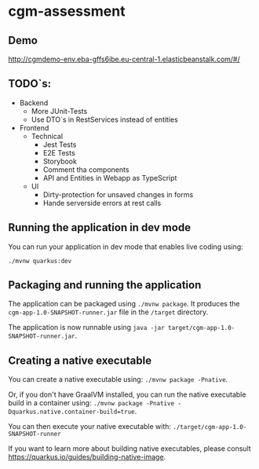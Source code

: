 # cgm-assessment

## Demo
http://cgmdemo-env.eba-gffs6ibe.eu-central-1.elasticbeanstalk.com/#/

## TODO`s:
* Backend
  * More JUnit-Tests
  * Use DTO`s in RestServices instead of entities
* Frontend
  * Technical
    * Jest Tests
    * E2E Tests
    * Storybook
    * Comment tha components
    * API and Entities in Webapp as TypeScript
  * UI
    * Dirty-protection for unsaved changes in forms
    * Hande serverside errors at rest calls

## Running the application in dev mode

You can run your application in dev mode that enables live coding using:
```
./mvnw quarkus:dev
```

## Packaging and running the application

The application can be packaged using `./mvnw package`.
It produces the `cgm-app-1.0-SNAPSHOT-runner.jar` file in the `/target` directory.

The application is now runnable using `java -jar target/cgm-app-1.0-SNAPSHOT-runner.jar`.

## Creating a native executable

You can create a native executable using: `./mvnw package -Pnative`.

Or, if you don't have GraalVM installed, you can run the native executable build in a container using: `./mvnw package -Pnative -Dquarkus.native.container-build=true`.

You can then execute your native executable with: `./target/cgm-app-1.0-SNAPSHOT-runner`

If you want to learn more about building native executables, please consult https://quarkus.io/guides/building-native-image.